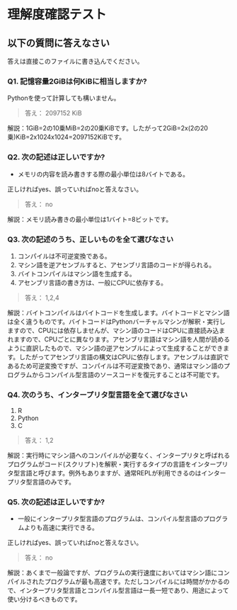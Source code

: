 # 理解度確認テスト

## 以下の質問に答えなさい

答えは直接このファイルに書き込んでください。

### Q1. 記憶容量2GiBは何KiBに相当しますか?

Pythonを使って計算しても構いません。

>答え： 2097152 KiB

解説：1GiB=2の10乗MiB=2の20乗KiBです。したがって2GiB=2x(2の20乗)KiB=2x1024x1024=2097152KiBです。

### Q2. 次の記述は正しいですか?

- メモリの内容を読み書きする際の最小単位は8バイトである。

正しければyes、誤っていればnoと答えなさい。

>答え： no

解説：メモリ読み書きの最小単位は1バイト=8ビットです。

### Q3. 次の記述のうち、正しいものを全て選びなさい

1. コンパイルは不可逆変換である。
2. マシン語を逆アセンブルすると、アセンブリ言語のコードが得られる。
3. バイトコンパイルはマシン語を生成する。
4. アセンブリ言語の書き方は、一般にCPUに依存する。

>答え： 1,2,4

解説：バイトコンパイルはバイトコードを生成します。バイトコードとマシン語は全く違うものです。バイトコードはPythonバーチャルマシンが解釈・実行しますので、CPUには依存しませんが、マシン語のコードはCPUに直接読み込まれますので、CPUごとに異なります。アセンブリ言語はマシン語を人間が読めるように直訳したもので、マシン語の逆アセンブルによって生成することができます。したがってアセンブリ言語の構文はCPUに依存します。アセンブルは直訳であるため可逆変換ですが、コンパイルは不可逆変換であり、通常はマシン語のプログラムからコンパイル型言語のソースコードを復元することは不可能です。

### Q4. 次のうち、インタープリタ型言語を全て選びなさい

1. R
2. Python
3. C

>答え： 1,2

解説：実行時にマシン語へのコンパイルが必要なく、インタープリタと呼ばれるプログラムがコード(スクリプト)を解釈・実行するタイプの言語をインタープリタ型言語と呼びます。例外もありますが、通常REPLが利用できるのはインタープリタ型言語のみです。

### Q5. 次の記述は正しいですか?

- 一般にインタープリタ型言語のプログラムは、コンパイル型言語のプログラムよりも高速に実行できる。

正しければyes、誤っていればnoと答えなさい。

>答え： no

解説：あくまで一般論ですが、プログラムの実行速度においてはマシン語にコンパイルされたプログラムが最も高速です。ただしコンパイルには時間がかかるので、インタープリタ型言語とコンパイル型言語は一長一短であり、用途によって使い分けるべきものです。

